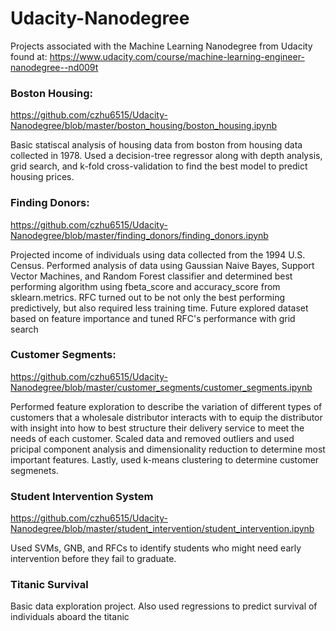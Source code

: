 
# Udacity-Nanodegree
Projects associated with the Machine Learning Nanodegree from Udacity found at: https://www.udacity.com/course/machine-learning-engineer-nanodegree--nd009t

### Boston Housing:
https://github.com/czhu6515/Udacity-Nanodegree/blob/master/boston_housing/boston_housing.ipynb

Basic statiscal analysis of housing data from boston from housing data collected in 1978. Used a decision-tree regressor along with depth analysis, grid search, and k-fold cross-validation to find the best model to predict housing prices.

### Finding Donors:
https://github.com/czhu6515/Udacity-Nanodegree/blob/master/finding_donors/finding_donors.ipynb

Projected income of individuals using data collected from the 1994 U.S. Census. Performed analysis of data using Gaussian Naive Bayes, Support Vector Machines, and Random Forest classifier and determined best performing algorithm using fbeta_score and accuracy_score from sklearn.metrics. RFC turned out to be not only the best performing predictively, but also required less training time. Future explored dataset based on feature importance and tuned RFC's performance with grid search

### Customer Segments:
https://github.com/czhu6515/Udacity-Nanodegree/blob/master/customer_segments/customer_segments.ipynb

Performed feature exploration to describe the variation of different types of customers that a wholesale distributor interacts with to equip the distributor with insight into how to best structure their delivery service to meet the needs of each customer. Scaled data and removed outliers and used pricipal component analysis and dimensionality reduction to determine most important features. Lastly, used k-means clustering to determine customer segmenets.

### Student Intervention System
https://github.com/czhu6515/Udacity-Nanodegree/blob/master/student_intervention/student_intervention.ipynb

Used SVMs, GNB, and RFCs to identify students who might need early intervention before they fail to graduate.

### Titanic Survival

Basic data exploration project. Also used regressions to predict survival of individuals aboard the titanic

